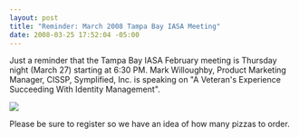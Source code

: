 ```yaml
---
layout: post
title: "Reminder: March 2008 Tampa Bay IASA Meeting"
date: 2008-03-25 17:52:04 -05:00
---
```


Just a reminder that the Tampa Bay IASA February meeting is Thursday night (March 27) starting at 6:30 PM. Mark Willoughby, Product Marketing Manager, CISSP, Symplified, Inc. is speaking on "A Veteran's Experience Succeeding With Identity Management".

[![](http://www.eventbrite.com/img/button/register_blue.gif)](http://www.eventbrite.com/event/89681239/sdorman)

Please be sure to register so we have an idea of how many pizzas to order.
